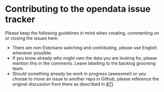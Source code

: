 # Contributing to the opendata issue tracker

Please keep the following guidelines in mind when creating, commenting on or closing the issues here:
 * There are non-Estonians watching and contributing, please use English whenever possible.
 * If you know already who might own the data you are looking for, please mention this in the comments. Leave labelling to the backlog grooming team.
 * Should something already be work in progress (awesome!) or you choose to move an issue to another repo in Github, please reference the original discussion from there as described in [#71](https://github.com/okestonia/opendata-issue-tracker/issues/71).
